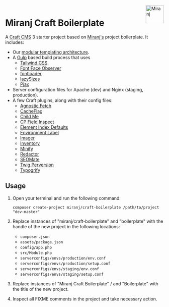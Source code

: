 <img align="right" src="https://cdn.miranj.in/mc3/img/apple-touch-icon-precomposed.png" width="57" height="57" alt="Miranj">

Miranj Craft Boilerplate
========================

A [Craft CMS](https://craftcms.com/) 3 starter project based on [Miranj's](https://miranj.in) project boilerplate. It includes:

* Our [modular templating architecture](https://miranj.in/blog/2019/modular-architecture-for-building-content-websites).
* A [Gulp](https://gulpjs.com/) based build process that uses
    - [Tailwind CSS](https://tailwindcss.com/).
    - [Font Face Observer](https://github.com/bramstein/fontfaceobserver)
    - [fontloader](https://gist.github.com/rungta/fa39058f1d15d6d4ea95)
    - [lazySizes](https://github.com/aFarkas/lazysizes)
    - [Pjax](https://github.com/MoOx/pjax)
* Server configuration files for Apache (dev) and Nginx (staging, production).
* A few Craft plugins, along with their config files:
    - [Agnostic Fetch](https://github.com/marionnewlevant/craft-agnostic_fetch)
    - [CacheFlag](https://github.com/mmikkel/CacheFlag-Craft3)
    - [Child Me](https://github.com/mmikkel/ChildMe-Craft)
    - [CP Field Inspect](https://github.com/mmikkel/CpFieldInspect-Craft)
    - [Element Index Defaults](https://github.com/verbb/element-index-defaults)
    - [Environment Label](https://github.com/TopShelfCraft/Environment-Label)
    - [Imager](https://github.com/aelvan/Imager-Craft)
    - [Inventory](https://github.com/doublesecretagency/craft-inventory)
    - [Minify](https://github.com/nystudio107/craft-minify)
    - [Redactor](https://github.com/craftcms/redactor)
    - [SEOMate](https://github.com/vaersaagod/seomate)
    - [Twig Perversion](https://github.com/marionnewlevant/craft-twig_perversion)
    - [Typogrify](https://github.com/nystudio107/craft-typogrify)



Usage
-----

1.  Open your terminal and run the following command:
    
        composer create-project miranj/craft-boilerplate /path/to/project "dev-master"
    
2.  Replace instances of "miranj/craft-boilerplate" and "boilerplate"
    with the handle of the new project in the following locations:
    - `composer.json`
    - `assets/package.json`
    - `config/app.php`
    - `src/Module.php`
    - `serverconfigs/envs/production/env.conf`
    - `serverconfigs/envs/production/setup.conf`
    - `serverconfigs/envs/staging/env.conf`
    - `serverconfigs/envs/staging/setup.conf`

3.  Replace instances of "Miranj Craft Boilerplate" / and "Boilerplate"
    with the title of the new project.

4.  Inspect all FIXME comments in the project and take necessary action.
